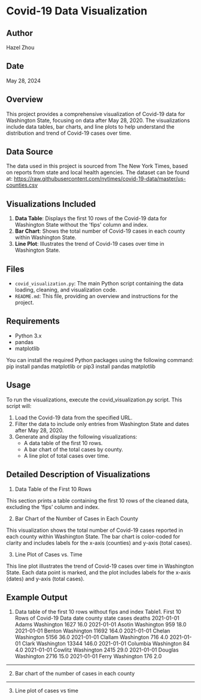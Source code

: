 # Covid-19 Data Visualization

## Author
Hazel Zhou

## Date
May 28, 2024

## Overview
This project provides a comprehensive visualization of Covid-19 data for Washington State, focusing on data after May 28, 2020. The visualizations include data tables, bar charts, and line plots to help understand the distribution and trend of Covid-19 cases over time.

## Data Source
The data used in this project is sourced from The New York Times, based on reports from state and local health agencies. The dataset can be found at:
https://raw.githubusercontent.com/nytimes/covid-19-data/master/us-counties.csv

## Visualizations Included
1. **Data Table**: Displays the first 10 rows of the Covid-19 data for Washington State without the 'fips' column and index.
2. **Bar Chart**: Shows the total number of Covid-19 cases in each county within Washington State.
3. **Line Plot**: Illustrates the trend of Covid-19 cases over time in Washington State.

## Files
- `covid_visualization.py`: The main Python script containing the data loading, cleaning, and visualization code.
- `README.md`: This file, providing an overview and instructions for the project.

## Requirements
- Python 3.x
- pandas
- matplotlib

You can install the required Python packages using the following command:
pip install pandas matplotlib
or pip3 install pandas matplotlib

## Usage
To run the visualizations, execute the covid_visualization.py script. This script will:

1.	Load the Covid-19 data from the specified URL.
2.	Filter the data to include only entries from Washington State and dates after May 28, 2020.
3.	Generate and display the following visualizations:
	-	A data table of the first 10 rows.
	-	A bar chart of the total cases by county.
	-	A line plot of total cases over time.

## Detailed Description of Visualizations

1. Data Table of the First 10 Rows

This section prints a table containing the first 10 rows of the cleaned data, excluding the ‘fips’ column and index.

2. Bar Chart of the Number of Cases in Each County

This visualization shows the total number of Covid-19 cases reported in each county within Washington State. The bar chart is color-coded for clarity and includes labels for the x-axis (counties) and y-axis (total cases).

3. Line Plot of Cases vs. Time

This line plot illustrates the trend of Covid-19 cases over time in Washington State. Each data point is marked, and the plot includes labels for the x-axis (dates) and y-axis (total cases).

## Example Output
1. Data table of the first 10 rows without fips and index
Table1. First 10 Rows of Covid-19 Data
      date   county      state  cases  deaths
2021-01-01    Adams Washington   1627    16.0
2021-01-01   Asotin Washington    959    18.0
2021-01-01   Benton Washington  11692   164.0
2021-01-01   Chelan Washington   5156    36.0
2021-01-01  Clallam Washington    716     4.0
2021-01-01    Clark Washington  13344   146.0
2021-01-01 Columbia Washington     84     4.0
2021-01-01  Cowlitz Washington   2415    29.0
2021-01-01  Douglas Washington   2716    15.0
2021-01-01    Ferry Washington    176     2.0
--------------------------------------------------------------------------------
2. Bar chart of the number of cases in each county
--------------------------------------------------------------------------------
3. Line plot of cases vs time
